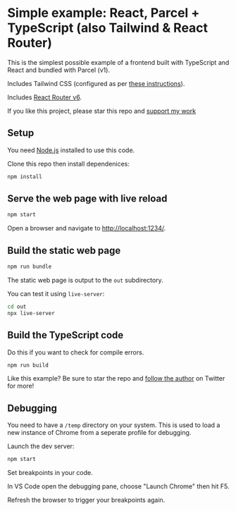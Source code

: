 # Simple example: React, Parcel + TypeScript (also Tailwind & React Router)

This is the simplest possible example of a frontend built with TypeScript and React and bundled with Parcel (v1).

Includes Tailwind CSS (configured as per [these instructions](https://tailwindcss.com/docs/installation#using-tailwind-cli)).

Includes [React Router v6](https://reactrouter.com/docs/en/v6).

If you like this project, please star this repo and [support my work](https://www.codecapers.com.au/about#support-my-work)

## Setup

You need [Node.js](https://nodejs.org/en/) installed to use this code.

Clone this repo then install dependenices:

```bash
npm install
```

## Serve the web page with live reload

```bash
npm start
```

Open a browser and navigate to [http://localhost:1234/](http://localhost:1234/).

## Build the static web page

```bash
npm run bundle
```

The static web page is output to the `out` subdirectory.

You can test it using `live-server`:

```bash
cd out
npx live-server
```

## Build the TypeScript code

Do this if you want to check for compile errors.

```bash
npm run build
```

Like this example? Be sure to star the repo and [follow the author](https://twitter.com/ashleydavis75) on Twitter for more!

## Debugging

You need to have a `/temp` directory on your system. This is used to load a new instance of Chrome from a seperate profile for debugging.

Launch the dev server:

```bash
npm start
```

Set breakpoints in your code.

In VS Code open the debugging pane, choose "Launch Chrome" then hit F5.

Refresh the browser to trigger your breakpoints again.